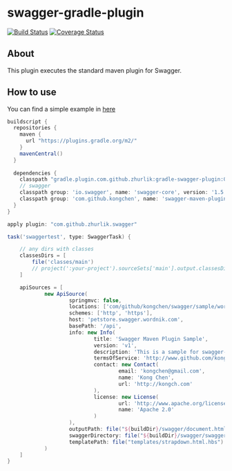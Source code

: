 # swagger-gradle-plugin    
[![Build Status](https://travis-ci.org/zhurlik/gradle-swagger-plugin.svg?branch=master)](https://travis-ci.org/zhurlik/gradle-swagger-plugin)
[![Coverage Status](https://coveralls.io/repos/zhurlik/gradle-swagger-plugin/badge.png)](https://coveralls.io/r/zhurlik/gradle-swagger-plugin)    

## About
This plugin executes the standard maven plugin for Swagger.

## How to use    
You can find a simple example in [here](samples/build.gradle)    

```groovy
buildscript {
  repositories {
    maven {
      url "https://plugins.gradle.org/m2/"
    }
    mavenCentral()
  }
  
  dependencies {
    classpath "gradle.plugin.com.github.zhurlik:gradle-swagger-plugin:0.2"
    // swagger
    classpath group: 'io.swagger', name: 'swagger-core', version: '1.5.+'
    classpath group: 'com.github.kongchen', name: 'swagger-maven-plugin', version: '3.1.+'
  }
}

apply plugin: "com.github.zhurlik.swagger"    

task('swaggertest', type: SwaggerTask) {

    // any dirs with classes
    classesDirs = [
        file('classes/main')
        // project(':your-project').sourceSets['main'].output.classesDir
    ]

    apiSources = [
            new ApiSource(
                    springmvc: false,
                    locations: ['com/github/kongchen/swagger/sample/wordnik/resource'],
                    schemes: ['http', 'https'],
                    host: 'petstore.swagger.wordnik.com',
                    basePath: '/api',
                    info: new Info(
                            title: 'Swagger Maven Plugin Sample',
                            version: 'v1',
                            description: 'This is a sample for swagger-maven-plugin',
                            termsOfService: 'http://www.github.com/kongchen/swagger-maven-plugin',
                            contact: new Contact(
                                    email: 'kongchen@gmail.com',
                                    name: 'Kong Chen',
                                    url: 'http://kongch.com'
                            ),
                            license: new License(
                                    url: 'http://www.apache.org/licenses/LICENSE-2.0.html',
                                    name: 'Apache 2.0'
                            )
                    ),
                    outputPath: file("${buildDir}/swagger/document.html").path,
                    swaggerDirectory: file("${buildDir}/swagger/swagger-ui").path,
                    templatePath: file("templates/strapdown.html.hbs")
            )
    ]
}
```